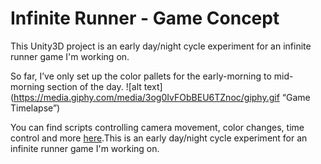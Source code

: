 # Infinite Runner - Game Concept

This Unity3D project is an early day/night cycle experiment for an infinite runner game I'm working on.

So far, I’ve only set up the color pallets for the early-morning to mid-morning section of the day.
![alt text](https://media.giphy.com/media/3og0IvFObBEU6TZnoc/giphy.gif “Game Timelapse”)


You can find scripts controlling camera movement, color changes, time control and more [here](https://github.com/gammaray117/Planetary-Mining-Game-Concept/tree/9f0cf283bfaa7aa5a205f05deabd06a7645fb48b/Mineral%20concept/Assets/_Scripts).This is an early day/night cycle experiment for an infinite runner game I'm working on.